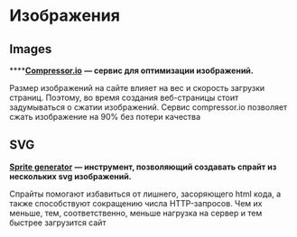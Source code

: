 # Изображения

## Images

\*\*\*\*[**Compressor.io**](https://compressor.io/) **— сервис для оптимизации изображений.**

Размер изображений на сайте влияет на вес и скорость загрузки страниц. Поэтому, во время создания веб-страницы стоит задумываться о сжатии изображений. Сервис compressor.io позволяет сжать изображение на 90% без потери качества

## SVG

[**Sprite generator**](https://spritegen.website-performance.org/) **— инструмент, позволяющий создавать спрайт из нескольких svg изображений.**

Спрайты помогают избавиться от лишнего, засоряющего html кода, а также способствуют сокращению числа HTTP-запросов. Чем их меньше, тем, соответственно, меньше нагрузка на сервер и тем быстрее загрузится сайт



